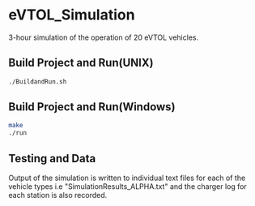 # eVTOL_Simulation
3-hour simulation of the operation of 20 eVTOL vehicles.

## Build Project and Run(UNIX)
```bash
./BuildandRun.sh
```

## Build Project and Run(Windows)
```bash
make
./run
```

## Testing and Data
Output of the simulation is written to individual text files for each of the vehicle types i.e "SimulationResults_ALPHA.txt" and the charger log for each station is also recorded.



